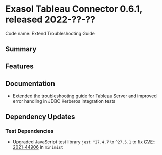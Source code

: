 # Exasol Tableau Connector 0.6.1, released 2022-??-??
 
Code name: Extend Troubleshooting Guide

## Summary

## Features

## Documentation

* Extended the troubleshooting guide for Tableau Server and improved error handling in JDBC Kerberos integration tests

## Dependency Updates

### Test Dependencies

* Upgraded JavaScript test library `jest ^27.4.7` to `^27.5.1` to fix [CVE-2021-44906](https://github.com/advisories/GHSA-xvch-5gv4-984h) in `minimist`
